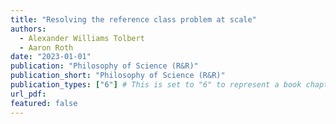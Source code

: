```yaml
---
title: "Resolving the reference class problem at scale"
authors:
  - Alexander Williams Tolbert
  - Aaron Roth
date: "2023-01-01"
publication: "Philosophy of Science (R&R)"
publication_short: "Philosophy of Science (R&R)"
publication_types: ["6"] # This is set to "6" to represent a book chapter
url_pdf:
featured: false
---
```



